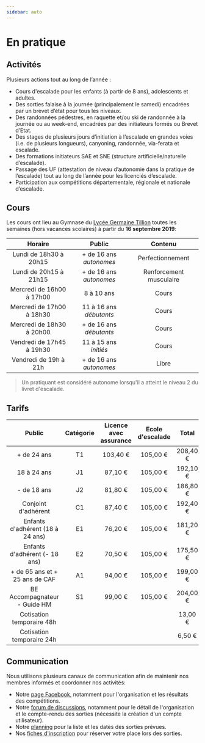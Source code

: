 ```yaml
---
sidebar: auto
---
```


# En pratique

## Activités

Plusieurs actions tout au long de l’année :
* Cours d'escalade pour les enfants (à partir de 8 ans), adolescents et adultes.
* Des sorties falaise à la journée (principalement le samedi) encadrées par un brevet d’état pour tous les niveaux.
* Des randonnées pédestres, en raquette et/ou ski de randonnée à la journée ou au week-end, encadrées par des initiateurs formés ou Brevet d’Etat.
* Des stages de plusieurs jours d’initiation à l’escalade en grandes voies (i.e. de plusieurs longueurs), canyoning, randonnée, via-ferata et escalade.
* Des formations initiateurs SAE et SNE (structure artificielle/naturelle d’escalade).
* Passage des UF (attestation de niveau d’autonomie dans la pratique de l’escalade) tout au long de l’année pour les licenciés d’escalade.
* Participation aux compétitions départementale, régionale et nationale d’escalade.

## Cours

Les cours ont lieu au Gymnase du [Lycée Germaine Tillion](https://www.google.fr/maps?q=Lyc%C3%A9e+Germaine+Tillion+1+rue+du+Campus+Jean+Durand+11493+Castelnaudary&rlz=1C1CHBF_frFR774FR774&um=1&ie=UTF-8&sa=X&ved=2ahUKEwjD3c7q2e7aAhXLK8AKHasbAkkQ_AUoAXoECAAQAw) toutes les semaines (hors vacances scolaires) à partir du **16 septembre 2019**:

| Horaire | Public | Contenu |
| :---: | :---: | :---: |
| Lundi de 18h30 à 20h15 | + de 16 ans *autonomes* | Perfectionnement |
| Lundi de 20h15 à 21h15 | + de 16 ans *autonomes* | Renforcement musculaire |
| Mercredi de 16h00 à 17h00 | 8 à 10 ans | Cours |
| Mercredi de 17h00 à 18h30 | 11 à 16 ans *débutants* | Cours |
| Mercredi de 18h30 à 20h00 | + de 16 ans *débutants* | Cours |
| Vendredi de 17h45 à 19h30 | 11 à 15 ans *initiés* | Cours |
| Vendredi de 19h à 21h | + de 16 ans *autonomes* | Libre |

> Un pratiquant est considéré autonome lorsqu'il a atteint le niveau 2 du livret d'escalade.

## Tarifs

Public | Catégorie | Licence avec assurance | Ecole d'escalade | Total |
| :---: | :---: | :---: | :---: | :---: |
+ de 24 ans | T1 | 103,40 € | 105,00 € | 208,40 € |
18 à 24 ans | J1 | 87,10 € |105,00 € | 192,10 € |
- de 18 ans | J2 | 81,80 € |105,00 € | 186,80 € |
Conjoint d'adhérent | C1 | 87,40 € |105,00 € | 192,40 € |
Enfants d'adhérent (18 à 24 ans) | E1 | 76,20 € | 105,00 € | 181,20 € |
Enfants d'adhérent (- 18 ans) | E2 | 70,50 € | 105,00 € | 175,50 € |
+ de 65 ans et + 25 ans de CAF | A1 | 94,00 € | 105,00 € | 199,00 € |
BE Accompagnateur - Guide HM | S1 | 99,00 € | 105,00 € | 204,00 € |
Cotisation temporaire 48h |  |  |  | 13,00 € |
Cotisation temporaire 24h |  |  |  | 6,50 € |

## Communication

Nous utilisons plusieurs canaux de communication afin de maintenir nos membres informés et coordonner nos activités:
* Notre [page Facebook](https://www.facebook.com/Club-Nature-Aventure-1590487804525243/), notamment pour l'organisation et les résultats des compétitions.
* Notre [forum de discussions](http://escalade-rando.forumactif.org/), notamment pour le détail de l'organisation et le compte-rendu des sorties (nécessite la création d'un compte utilisateur).
* Notre [planning](https://docs.google.com/spreadsheet/ccc?key=0Am9JDx3KFFPCdElwZmRSQmFuaW0tSmZmY21iRG04bmc&usp=drive_web#gid=0) pour la liste et les dates des sorties prévues.
* Nos [fiches d'inscription](https://docs.google.com/spreadsheet/ccc?key=0Am9JDx3KFFPCdHZGYWNLU0tlQTVKbVdrems1cllEclE#gid=0) pour réserver votre place lors des sorties.




